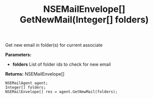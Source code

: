 ﻿---
uid: crmscript_ref_NSEMailAgent_GetNewMail
title: NSEMailEnvelope[] GetNewMail(Integer[] folders)
intellisense: NSEMailAgent.GetNewMail
keywords: NSEMailAgent, GetNewMail
so.topic: reference
---

Get new email in folder(s) for current associate

**Parameters:**
 - **folders** List of folder ids to check for new email

**Returns:** NSEMailEnvelope[]

```crmscript
NSEMailAgent agent;
Integer[] folders;
NSEMailEnvelope[] res = agent.GetNewMail(folders);
```

